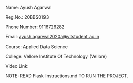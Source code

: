 Name: Ayush Agarwal

Reg.No.: 20BBS0193

Phone Number: 9116726282

Email: ayush.agarwal2020a@vitstudent.ac.in

Course: Applied Data Science

College: Vellore Institute Of Technology (Vellore)

Video Link: 

NOTE: READ Flask Instructions.md TO RUN THE PROJECT.
